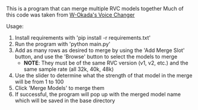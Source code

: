 This is a program that can merge multiple RVC models together
Much of this code was taken from [W-Okada's Voice Changer](https://github.com/w-okada/voice-changer) 

Usage: 
1. Install requirements with 'pip install -r requirements.txt' 
2. Run the program with 'python main.py'
3. Add as many rows as desired to merge by using the 'Add Merge Slot' button, and use the 'Browse' button to select the models to merge
   * **NOTE**: They must be of the same RVC version (v1, v2, etc.) and the same sample rate (all 32k, 40k, 48k)
4. Use the slider to determine what the strength of that model in the merge will be from 1 to 100
5. Click 'Merge Models' to merge them
6. If successful, the program will pop up with the merged model name which will be saved in the base directory

